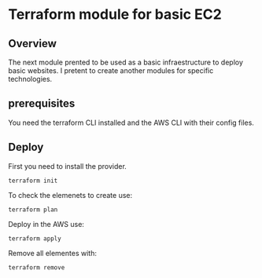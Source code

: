 # Terraform module for basic EC2

## Overview
The next module prented to be used as a basic infraestructure to deploy basic websites. I pretent to create another modules for specific technologies. 

## prerequisites
You need the terraform CLI installed and the AWS CLI with their config files.

## Deploy
First you need to install the provider.
```
terraform init
```

To check the elemenets to create use:
```
terraform plan
```

Deploy in the AWS use:

```
terraform apply
```

Remove all elementes with:
```
terraform remove
```
